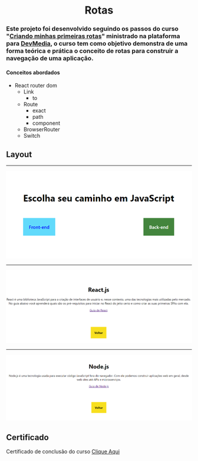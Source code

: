 <h1 align='center'>Rotas</h1> 


 ### Este projeto foi desenvolvido seguindo os passos do curso "[Criando minhas primeiras rotas](https://www.devmedia.com.br/curso/react-criando-minhas-primeiras-rotas/2370)" ministrado na plataforma para [DevMedia](https://www.devmedia.com.br), o curso tem como objetivo demonstra de uma forma teórica e prática o conceito de rotas para construir a navegação de uma aplicação.
#### Conceitos abordados

- React router dom
    - Link
       - to
    - Route
        - exact
        - path
        - component
    - BrowserRouter
    - Switch

## Layout
---
<p align="center">        
    <img src="./img/app.png">
</p>

---

<p align="center">        
    <img src="./img/front.png">
</p>

---


</p>
<p align="center">        
    <img src="./img/back.png">
</p>

## Certificado

<p>
    Certificado de conclusão do curso <a href="./img/certificado.pdf">Clique Aqui</a>
</p>

  

